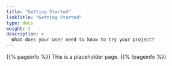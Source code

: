 ```yaml
---
title: "Getting Started"
linkTitle: "Getting Started"
type: docs
weight: 2
description: >
  What does your user need to know to try your project?
---
```


{{% pageinfo %}}
This is a placeholder page.
{{% /pageinfo %}}
